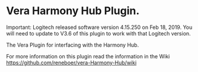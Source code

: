 # Vera Harmony Hub Plugin.

Important: Logitech released software version 4.15.250 on Feb 18, 2019. You will need to update to V3.6 of this plugin to work with that Logitech version.

The Vera Plugin for interfacing with the Harmony Hub.

For more information on this plugin read the information in the Wiki https://github.com/reneboer/vera-Harmony-Hub/wiki

